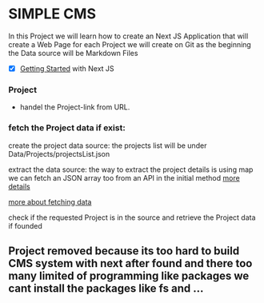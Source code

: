 # SIMPLE CMS

In this Project we will learn how to create an Next JS Application that will create a Web Page for each Project we will create on Git as the beginning the Data source will be Markdown Files

- [x] [Getting Started](https://nextjs.org/learn/basics/getting-started) with Next JS 
  
### Project
- handel the Project-link from URL. 
### fetch the Project data if exist: 
create the project data source:
the projects list will be  under Data/Projects/projectsList.json

extract the data source: 
the way to extract the project details is using map we can fetch an JSON array too from an API in the initial method [more details](https://nextjs.org/learn/basics/fetching-data-for-pages/fetching-batman-shows)

[more about fetching data](https://nextjs.org/docs/#fetching-data-and-component-lifecycle)


 check if the requested Project is in the source and retrieve the Project data if founded 


## Project removed because its too hard to build CMS system with next after found and there too many limited of programming like packages we cant install the packages like fs and ... 
